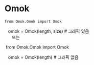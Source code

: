 # Omok   

    from Omok.Omok import Omok
    
    omok = Omok(length, size) # 그래픽 있음   
       
또는

    from Omok.Omok import Omok   
       
    omok = Omok(length) # 그래픽 없음
    

